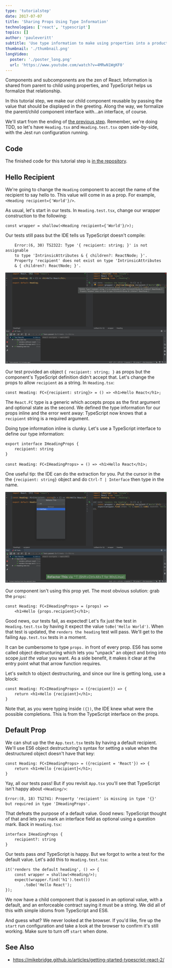 ```yaml
---
type: 'tutorialstep'
date: 2017-07-07
title: 'Sharing Props Using Type Information'
technologies: ['react', 'typescript']
topics: []
author: 'pauleveritt'
subtitle: 'Use type information to make using properties into a productive workflow.'
thumbnail: './thumbnail.png'
longVideo:
  poster: './poster_long.png'
  url: 'https://www.youtube.com/watch?v=4MRwN1WgKF0'
---
```


Components and subcomponents are the zen of React. Information is shared
from parent to child using properties, and TypeScript helps us formalize
that relationship.

In this tutorial step, we make our child component reusable by passing the
value that should be displayed in the greeting. Along the way, we formalize
the parent/child component interface with...an interface, of course.

We'll start from the ending of
[the previous step](../functional_components/). Remember, we're
doing TDD, so let's have `Heading.tsx` and `Heading.test.tsx` open
side-by-side, with the Jest run configuration running.

## Code

The finished code for this tutorial step is 
[in the repository](https://github.com/JetBrains/pycharm_guide/tree/master/demos/tutorials/react_typescript_tdd/props).

## Hello Recipient

We're going to change the `Heading` component to accept the name of the
recipient to say hello to. This value will come in as a prop. For example,
`<Heading recipient={'World'}/>`.

As usual, let's start in our tests. In `Heading.test.tsx`, change our wrapper
construction to the following:

```typescript{}
const wrapper = shallow(<Heading recipient={'World'}/>);
```

Our tests still pass but the IDE tells us TypeScript doesn't compile:

```
    Error:(6, 30) TS2322: Type '{ recipient: string; }' is not assignable 
    to type 'IntrinsicAttributes & { children?: ReactNode; }'.
    Property 'recipient' does not exist on type 'IntrinsicAttributes 
    & { children?: ReactNode; }'.
```

![Compiler Error](./screenshots/compiler_error.png)

Our test provided an object `{ recipient: string; }` as props but the
component's TypeScript definition didn't accept that. Let's change the props to
allow `recipient` as a string. In `Heading.tsx`:

```typescript{}
const Heading: FC<{recipient: string}> = () => <h1>Hello React</h1>;
```

The `React.FC` type is a generic which accepts props as the first
argument and optional state as the second. We defined the type information
for our props inline and the error went away: TypeScript now knows that a
`recipient` string is a required argument.

Doing type information inline is clunky. Let's use a TypeScript interface
to define our type information:

```typescript{}
export interface IHeadingProps {
    recipient: string
}

const Heading: FC<IHeadingProps> = () => <h1>Hello React</h1>;
```

One useful tip: the IDE can do the extraction for you. Put the cursor in the
the `{recipient: string}` object and do `Ctrl-T | Interface` then type
in the name.

![Extract Interface](./screenshots/extract_interface.png)

Our component isn't using this prop yet. The most obvious solution: grab the
`props`:

```typescript{}
const Heading: FC<IHeadingProps> = (props) =>
    <h1>Hello {props.recipient}</h1>;
```

Good news, our tests fail, as expected! Let's fix just the test in
`Heading.test.tsx` by having it expect the value `toBe('Hello World')`.
When that test is updated, the `renders the heading` test will pass. 
We'll get to the failing `App.test.tsx` tests in a moment.

It can be cumbersome to type `props.` in front of every prop. ES6 has some
called object destructuring which lets you "unpack" an object and bring into
scope *just the value* you want. As a side benefit, it makes it clear at the
entry point what that arrow function requires.

Let's switch to object destructuring, and since our line is getting long,
use a block:

```typescript{}
const Heading: FC<IHeadingProps> = ({recipient}) => {
    return <h1>Hello {recipient}</h1>;
}
```

Note that, as you were typing inside `({})`, the IDE knew what were the
possible completions. This is from the TypeScript interface on the props.

## Default Prop

We can shut up the the `App.test.tsx` tests by having a default recipient.
We'll use ES6 object destructuring's syntax for setting a value when the
destructured object doesn't have that key:

```typescript{}
const Heading: FC<IHeadingProps> = ({recipient = 'React'}) => {
    return <h1>Hello {recipient}</h1>;
}
```

Yay, all our tests pass! But if you revisit `App.tsx` you'll see that
TypeScript isn't happy about `<Heading/>`:

```
Error:(8, 18) TS2741: Property 'recipient' is missing in type '{}' 
but required in type 'IHeadingProps'.
```

That defeats the purpose of a default value. Good news: TypeScript thought of
that and lets you mark an interface field as optional using a question mark.
Back in `Heading.tsx`:

```typescript{}
interface IHeadingProps {
    recipient?: string
}
```

Our tests pass *and* TypeScript is happy. But we forgot to write a test for
the default value. Let's add this to `Heading.test.tsx`:

```typescript{}
it('renders the default heading', () => {
    const wrapper = shallow(<Heading/>);
    expect(wrapper.find('h1').text())
        .toBe('Hello React');
});
```

We now have a child component that is passed in an optional value, with a
default, and an enforceable contract saying it must be a string. We did all
of this with simple idioms from TypeScript and ES6.

And guess what? We never looked at the browser. If you'd like, fire up the
`start` run configuration and take a look at the browser to confirm it's
still working. Make sure to turn off `start` when done.

## See Also

- https://mikebridge.github.io/articles/getting-started-typescript-react-2/
